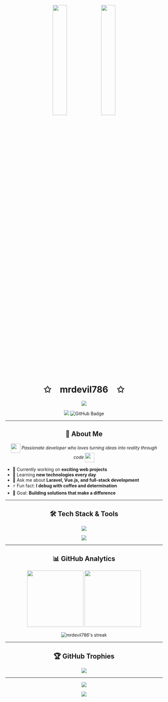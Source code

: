 <p align="center">
    <img src="https://user-images.githubusercontent.com/65187002/144930161-2f783401-8d27-4fdf-a2f7-cc0ba32f1f1f.gif" width="30%" style="max-width:100%; height:auto; display:inline-block;">
    <img src="https://user-images.githubusercontent.com/65187002/144930161-2f783401-8d27-4fdf-a2f7-cc0ba32f1f1f.gif" width="30%" style="max-width:100%; height:auto; display:inline-block;">
</p>

<h1 align="center">✩&emsp;mrdevil786&emsp;✩</h1>

<p align="center">
    <img src="https://readme-typing-svg.herokuapp.com/?lines=Yoooooooooooooooo;Welcome+to+my+profile!;Full+Stack+Developer;Laravel+%26+Vue.js+Enthusiast;Always+learning+new+things;Have+a+look+around!&font=Fira%20Code&color=%23D62F79&center=true&width=380&height=50&duration=4000&pause=1000" style="max-width:100%; height:auto;">
</p>

<p align="center">
    <img id="preview" src="https://komarev.com/ghpvc/?username=mrdevil786&color=brightgreen" style="max-width:100%; height:auto;">
    <img src="https://img.shields.io/github/followers/mrdevil786?label=Followers&style=social" alt="GitHub Badge">
</p>

---

<h2 align="center">🚀 About Me</h2>

<p align="center">
    <img src="https://media.giphy.com/media/WUlplcMpOCEmTGBtBW/giphy.gif" width="30" align="center">
    <em>Passionate developer who loves turning ideas into reality through code</em>
    <img src="https://media.giphy.com/media/WUlplcMpOCEmTGBtBW/giphy.gif" width="30" align="center">
</p>

- 🔭 Currently working on **exciting web projects**
- 🌱 Learning **new technologies every day**
- 💬 Ask me about **Laravel, Vue.js, and full-stack development**
- ⚡ Fun fact: **I debug with coffee and determination**
- 🎯 Goal: **Building solutions that make a difference**

---

<h2 align="center">🛠️ Tech Stack & Tools</h2>

<p align="center">
    <img src="https://skillicons.dev/icons?i=html,css,js,vue,laravel,php,react,nodejs,python,git,github,vscode,figma" />
</p>

<p align="center">
    <img src="https://readme-typing-svg.herokuapp.com/?lines=HTML+%7C+CSS+%7C+JavaScript;Laravel+%7C+Vue.js+%7C+PHP;React+%7C+Node.js+%7C+Python;Always+exploring+new+tech!&font=Fira%20Code&color=%2336BCF7&center=true&width=380&height=50&duration=4000&pause=1000">
</p>

---

<h2 align="center">📊 GitHub Analytics</h2>

<p align="center">
    <img height="180em" src="https://github-readme-stats.vercel.app/api?username=mrdevil786&show_icons=true&theme=radical&include_all_commits=true&count_private=true"/>
    <img height="180em" src="https://github-readme-stats.vercel.app/api/top-langs/?username=mrdevil786&layout=compact&theme=radical"/>
</p>

<p align="center">
    <img src="https://github-readme-streak-stats.herokuapp.com/?user=mrdevil786&theme=radical" alt="mrdevil786's streak"/>
</p>

---

<h2 align="center">🏆 GitHub Trophies</h2>

<p align="center">
    <img src="https://github-profile-trophy.vercel.app/?username=mrdevil786&theme=radical&row=1&column=6&no-frame=true&no-bg=true"/>
</p>

---

<p align="center">
    <img src="https://capsule-render.vercel.app/api?type=waving&color=gradient&height=100&section=footer"/>
</p>

<p align="center">
    <img src="https://readme-typing-svg.herokuapp.com/?lines=Thanks+for+visiting!;Let's+connect+&+build+together!;Happy+Coding!&font=Fira%20Code&color=%23D62F79&center=true&width=380&height=50&duration=4000&pause=1000">
</p>